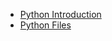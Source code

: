 * [Python Introduction](../blob/master/python-intro.md)
* [Python Files](../blob/master/python-files,md)
